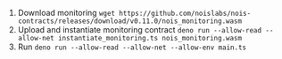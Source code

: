 1. Download monitoring
   `wget https://github.com/noislabs/nois-contracts/releases/download/v0.11.0/nois_monitoring.wasm`
1. Upload and instantiate monitoring contract
   `deno run --allow-read --allow-net instantiate_monitoring.ts nois_monitoring.wasm`
1. Run `deno run --allow-read --allow-net --allow-env main.ts`
